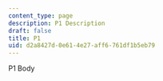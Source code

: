 ```yaml
---
content_type: page
description: P1 Description
draft: false
title: P1
uid: d2a8427d-0e61-4e27-aff6-761df1b5eb79
---
```

P1 Body
